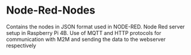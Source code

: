 # Node-Red-Nodes
Contains the nodes in JSON format used in NODE-RED. 
Node Red server setup in Raspberry Pi 4B.
Use of MQTT and HTTP protocols for communication with M2M and sending the data to the webserver respectively
